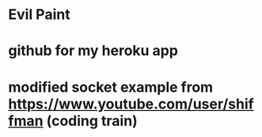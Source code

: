 # Evil Paint
# github for my heroku app 
# modified socket example from https://www.youtube.com/user/shiffman (coding train) 
